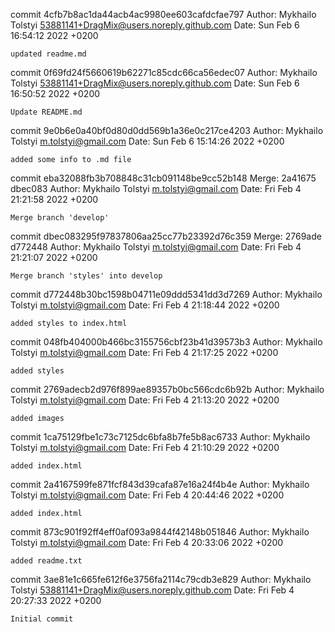 commit 4cfb7b8ac1da44acb4ac9980ee603cafdcfae797
Author: Mykhailo Tolstyi <53881141+DragMix@users.noreply.github.com>
Date:   Sun Feb 6 16:54:12 2022 +0200

    updated readme.md

commit 0f69fd24f5660619b62271c85cdc66ca56edec07
Author: Mykhailo Tolstyi <53881141+DragMix@users.noreply.github.com>
Date:   Sun Feb 6 16:50:52 2022 +0200

    Update README.md

commit 9e0b6e0a40bf0d80d0dd569b1a36e0c217ce4203
Author: Mykhailo Tolstyi <m.tolstyi@gmail.com>
Date:   Sun Feb 6 15:14:26 2022 +0200

    added some info to .md file

commit eba32088fb3b708848c31cb091148be9cc52b148
Merge: 2a41675 dbec083
Author: Mykhailo Tolstyi <m.tolstyi@gmail.com>
Date:   Fri Feb 4 21:21:58 2022 +0200

    Merge branch 'develop'

commit dbec083295f97837806aa25cc77b23392d76c359
Merge: 2769ade d772448
Author: Mykhailo Tolstyi <m.tolstyi@gmail.com>
Date:   Fri Feb 4 21:21:07 2022 +0200

    Merge branch 'styles' into develop

commit d772448b30bc1598b04711e09ddd5341dd3d7269
Author: Mykhailo Tolstyi <m.tolstyi@gmail.com>
Date:   Fri Feb 4 21:18:44 2022 +0200

    added styles to index.html

commit 048fb404000b466bc3155756cbf23b41d39573b3
Author: Mykhailo Tolstyi <m.tolstyi@gmail.com>
Date:   Fri Feb 4 21:17:25 2022 +0200

    added styles

commit 2769adecb2d976f899ae89357b0bc566cdc6b92b
Author: Mykhailo Tolstyi <m.tolstyi@gmail.com>
Date:   Fri Feb 4 21:13:20 2022 +0200

    added images

commit 1ca75129fbe1c73c7125dc6bfa8b7fe5b8ac6733
Author: Mykhailo Tolstyi <m.tolstyi@gmail.com>
Date:   Fri Feb 4 21:10:29 2022 +0200

    added index.html

commit 2a4167599fe871fcf843d39cafa87e16a24f4b4e
Author: Mykhailo Tolstyi <m.tolstyi@gmail.com>
Date:   Fri Feb 4 20:44:46 2022 +0200

    added index.html

commit 873c901f92ff4eff0af093a9844f42148b051846
Author: Mykhailo Tolstyi <m.tolstyi@gmail.com>
Date:   Fri Feb 4 20:33:06 2022 +0200

    added readme.txt

commit 3ae81e1c665fe612f6e3756fa2114c79cdb3e829
Author: Mykhailo Tolstyi <53881141+DragMix@users.noreply.github.com>
Date:   Fri Feb 4 20:27:33 2022 +0200

    Initial commit
